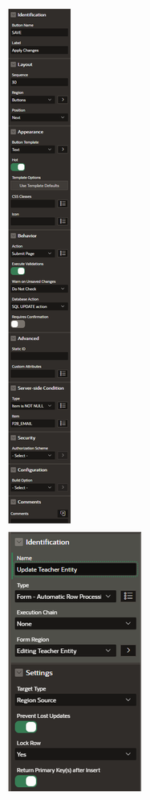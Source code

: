![Alt text](../../../../apex/profile-t-config-1.png)

![Alt text](../../../../apex/profile-t-config-5.png)
